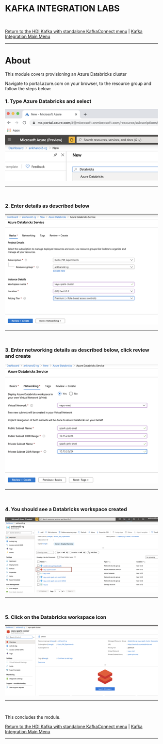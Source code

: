 # KAFKA INTEGRATION LABS
<br>

[Return to the HDI Kafka with standalone KafkaConnect menu](README.md) | [Kafka Integration Main Menu](../README.md) <hr>

# About

This module covers provisioning an Azure Databricks cluster<br>

Navigate to portal.azure.com on your browser, to the resource group and follow the steps below:<br>

### 1. Type Azure Databricks and select
![CreateStorage01](images/04-databricks-01.png)
<br>
<hr>
<br>

### 2. Enter details as described below
![CreateStorage02](images/04-databricks-02.png)
<br>
<hr>
<br>

### 3. Enter networking details as described below, click review and create
![CreateStorage03](images/04-databricks-03.png)
<br>
<hr>
<br>


### 4. You should see a Databricks workspace created
![CreateStorage05](images/04-databricks-04.png)
<br>
<hr>
<br>

### 5. Click on the Databricks workspace icon
![CreateStorage06](images/04-databricks-05.png)
<br>
<hr>
<br>


This concludes the module.<br>

[Return to the HDI Kafka with standalone KafkaConnect menu](README.md) | [Kafka Integration Main Menu](../README.md) <hr>
